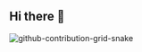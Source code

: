 ## Hi there 👋

<!--
**wuil2004/wuil2004** is a ✨ _special_ ✨ repository because its `README.md` (this file) appears on your GitHub profile.

Here are some ideas to get you started:

- 🔭 I’m currently working on ...
- 🌱 I’m currently learning ...
- 👯 I’m looking to collaborate on ...
- 🤔 I’m looking for help with ...
- 💬 Ask me about ...
- 📫 How to reach me: ...
- 😄 Pronouns: ...
- ⚡ Fun fact: ...
-->


![github-contribution-grid-snake](https://github.com/user-attachments/assets/2f62ea6d-c044-40b5-b97a-a4f132b39d63)
